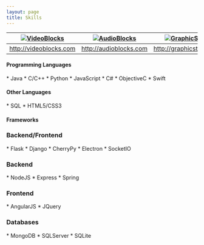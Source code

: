 ```yaml
---
layout: page
title: Skills
---
```


| [![VideoBlocks](https://d1ow200m9i3wyh.cloudfront.net/img/assets/videoblocks/images/logo.png)](http://videoblocks.com)  | [![AudioBlocks](https://dtyn3c8zjrx01.cloudfront.net/img/assets/audioblocks/images/logo.png)](http://audioblocks.com) | [![GraphicStock](http://www.graphicstock.com/images/logo.jpg)](http://graphicstock.com) |
|:---:|:---:|:---:|
| http://videoblocks.com | http://audioblocks.com | http://graphicstock.com |

<h4>Programming Languages</h4>
* Java
* C/C++
* Python
* JavaScript
* C#
* ObjectiveC
* Swift


<h4>Other Languages</h4>
* SQL
* HTML5/CSS3


<h4>Frameworks</h4>

<h3>Backend/Frontend</h3>
* Flask
* Django
* CherryPy
* Electron
* SocketIO

<h3>Backend</h3>
* NodeJS
* Express
* Spring

<h3>Frontend</h3>
* AngularJS
* JQuery

<h3>Databases</h3>
* MongoDB
* SQLServer
* SQLite
